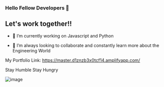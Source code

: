 ### Hello Fellow Developers 👋

## Let's work together!!

- 🔭 I’m currently working on Javascript and Python 

- 👯 I’m always looking to collaborate and constantly learn more about the Engineering World


My Portfolio Link: https://master.d1znzb3x0tcf14.amplifyapp.com/

Stay Humble Stay Hungry 

![image](https://user-images.githubusercontent.com/86543368/186727591-1e0437f4-7bfb-42e3-a1b5-148d4f7556f0.png)
